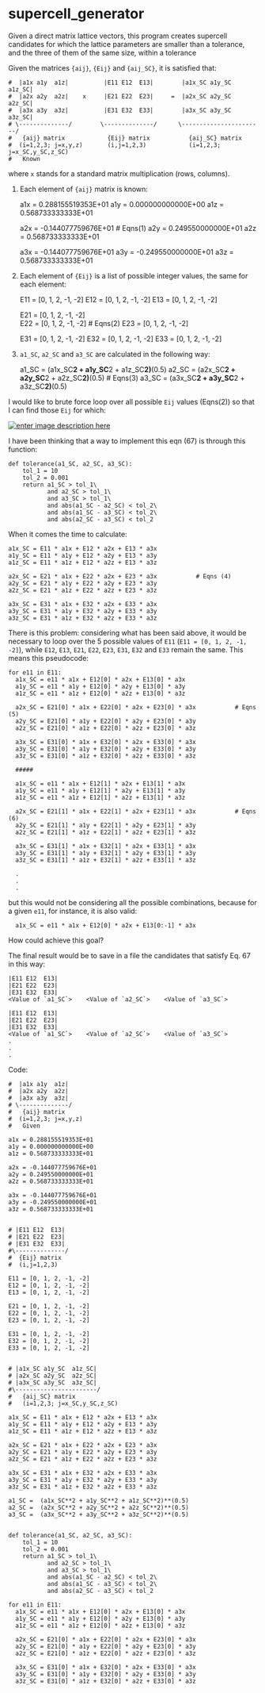 # supercell_generator
Given a direct matrix lattice vectors, this program creates supercell candidates for which the lattice parameters are smaller than a tolerance, and the three of them of the same size, within a tolerance


Given the matrices `{aij}`, `{Eij}` and `{aij_SC}`, it is satisfied that:


    #  |a1x a1y  a1z|          |E11 E12  E13|        |a1x_SC a1y_SC  a1z_SC|     
    #  |a2x a2y  a2z|    x     |E21 E22  E23|     =  |a2x_SC a2y_SC  a2z_SC|
    #  |a3x a3y  a3z|          |E31 E32  E33|        |a3x_SC a3y_SC  a3z_SC|
    # \--------------/        \--------------/      \-----------------------/ 
    #   {aij} matrix            {Eij} matrix           {aij_SC} matrix
    #  (i=1,2,3; j=x,y,z)       (i,j=1,2,3)            (i=1,2,3; j=x_SC,y_SC,z_SC) 
    #   Known                   


where `x` stands for a standard matrix multiplication (rows, columns).

1) Each element of `{aij}` matrix is known:

    a1x = 0.288155519353E+01
    a1y = 0.000000000000E+00
    a1z = 0.568733333333E+01
    
    a2x = -0.144077759676E+01             # Eqns(1)
    a2y = 0.249550000000E+01
    a2z = 0.568733333333E+01
    
    a3x = -0.144077759676E+01
    a3y = -0.249550000000E+01
    a3z = 0.568733333333E+01

2) Each element of `{Eij}` is a list of possible integer values, the same for each element:

    E11 = [0, 1, 2, -1, -2]
    E12 = [0, 1, 2, -1, -2]
    E13 = [0, 1, 2, -1, -2]
    
    E21 = [0, 1, 2, -1, -2]              
    E22 = [0, 1, 2, -1, -2]              # Eqns(2)
    E23 = [0, 1, 2, -1, -2]
    
    E31 = [0, 1, 2, -1, -2]
    E32 = [0, 1, 2, -1, -2]
    E33 = [0, 1, 2, -1, -2]

3) `a1_SC`, `a2_SC` and `a3_SC` are calculated in the following way:

    a1_SC =  (a1x_SC**2 + a1y_SC**2 + a1z_SC**2)**(0.5)
    a2_SC =  (a2x_SC**2 + a2y_SC**2 + a2z_SC**2)**(0.5)    # Eqns(3)
    a3_SC =  (a3x_SC**2 + a3y_SC**2 + a3z_SC**2)**(0.5)

I would like to brute force loop over all possible `Eij` values (Eqns(2)) so that I can find those `Eij` for which:

[![enter image description here][1]][1]

I have been thinking that a way to implement this eqn (67) is through this function:

    def tolerance(a1_SC, a2_SC, a3_SC):
        tol_1 = 10
        tol_2 = 0.001
        return a1_SC > tol_1\
               and a2_SC > tol_1\
               and a3_SC > tol_1\
               and abs(a1_SC - a2_SC) < tol_2\
               and abs(a1_SC - a3_SC) < tol_2\ 
               and abs(a2_SC - a3_SC) < tol_2

When it comes the time to calculate:

    a1x_SC = E11 * a1x + E12 * a2x + E13 * a3x
    a1y_SC = E11 * a1y + E12 * a2y + E13 * a3y
    a1z_SC = E11 * a1z + E12 * a2z + E13 * a3z
    
    a2x_SC = E21 * a1x + E22 * a2x + E23 * a3x           # Eqns (4)
    a2y_SC = E21 * a1y + E22 * a2y + E23 * a3y
    a2z_SC = E21 * a1z + E22 * a2z + E23 * a3z
    
    a3x_SC = E31 * a1x + E32 * a2x + E33 * a3x
    a3y_SC = E31 * a1y + E32 * a2y + E33 * a3y
    a3z_SC = E31 * a1z + E32 * a2z + E33 * a3z

There is this problem: considering what has been said above, it would be necessary to loop over the 5 possible values of `E11` (`E11 = [0, 1, 2, -1, -2]`), while  `E12`, `E13`, `E21`, `E22`, `E23`, `E31`, `E32` and `E33` remain the same. This means this pseudocode:

    for e11 in E11:
      a1x_SC = e11 * a1x + E12[0] * a2x + E13[0] * a3x
      a1y_SC = e11 * a1y + E12[0] * a2y + E13[0] * a3y
      a1z_SC = e11 * a1z + E12[0] * a2z + E13[0] * a3z
    
      a2x_SC = E21[0] * a1x + E22[0] * a2x + E23[0] * a3x           # Eqns (5)
      a2y_SC = E21[0] * a1y + E22[0] * a2y + E23[0] * a3y
      a2z_SC = E21[0] * a1z + E22[0] * a2z + E23[0] * a3z
    
      a3x_SC = E31[0] * a1x + E32[0] * a2x + E33[0] * a3x
      a3y_SC = E31[0] * a1y + E32[0] * a2y + E33[0] * a3y
      a3z_SC = E31[0] * a1z + E32[0] * a2z + E33[0] * a3z
    
      #####
    
      a1x_SC = e11 * a1x + E12[1] * a2x + E13[1] * a3x
      a1y_SC = e11 * a1y + E12[1] * a2y + E13[1] * a3y
      a1z_SC = e11 * a1z + E12[1] * a2z + E13[1] * a3z
    
      a2x_SC = E21[1] * a1x + E22[1] * a2x + E23[1] * a3x           # Eqns (6)
      a2y_SC = E21[1] * a1y + E22[1] * a2y + E23[1] * a3y
      a2z_SC = E21[1] * a1z + E22[1] * a2z + E23[1] * a3z
    
      a3x_SC = E31[1] * a1x + E32[1] * a2x + E33[1] * a3x
      a3y_SC = E31[1] * a1y + E32[1] * a2y + E33[1] * a3y
      a3z_SC = E31[1] * a1z + E32[1] * a2z + E33[1] * a3z

      .
      .
      .

but this would not be considering all the possible combinations, because for a given `e11`, for instance, it is also valid:

      a1x_SC = e11 * a1x + E12[0] * a2x + E13[0:-1] * a3x

How could achieve this goal? 

The final result would be to save in a file the candidates that satisfy Eq. 67 in this way:

    |E11 E12  E13|  
    |E21 E22  E23|  
    |E31 E32  E33|  
    <Value of `a1_SC`>    <Value of `a2_SC`>    <Value of `a3_SC`>
    
    |E11 E12  E13|  
    |E21 E22  E23|  
    |E31 E32  E33|  
    <Value of `a1_SC`>    <Value of `a2_SC`>    <Value of `a3_SC`>
    .
    .
    .

Code:

    #  |a1x a1y  a1z|    
    #  |a2x a2y  a2z|    
    #  |a3x a3y  a3z|    
    # \--------------/   
    #   {aij} matrix     
    #  (i=1,2,3; j=x,y,z)
    #   Given            

    a1x = 0.288155519353E+01
    a1y = 0.000000000000E+00
    a1z = 0.568733333333E+01
    
    a2x = -0.144077759676E+01
    a2y = 0.249550000000E+01
    a2z = 0.568733333333E+01
    
    a3x = -0.144077759676E+01
    a3y = -0.249550000000E+01
    a3z = 0.568733333333E+01


    # |E11 E12  E13|  
    # |E21 E22  E23|  
    # |E31 E32  E33|  
    #\--------------/ 
    #  {Eij} matrix   
    #  (i,j=1,2,3)    
    
    E11 = [0, 1, 2, -1, -2]
    E12 = [0, 1, 2, -1, -2]
    E13 = [0, 1, 2, -1, -2]
    
    E21 = [0, 1, 2, -1, -2]
    E22 = [0, 1, 2, -1, -2]
    E23 = [0, 1, 2, -1, -2]
    
    E31 = [0, 1, 2, -1, -2]
    E32 = [0, 1, 2, -1, -2]
    E33 = [0, 1, 2, -1, -2]


    # |a1x_SC a1y_SC  a1z_SC|     
    # |a2x_SC a2y_SC  a2z_SC|
    # |a3x_SC a3y_SC  a3z_SC|
    #\-----------------------/ 
    #   {aij_SC} matrix
    #   (i=1,2,3; j=x_SC,y_SC,z_SC) 
    
    a1x_SC = E11 * a1x + E12 * a2x + E13 * a3x
    a1y_SC = E11 * a1y + E12 * a2y + E13 * a3y
    a1z_SC = E11 * a1z + E12 * a2z + E13 * a3z
    
    a2x_SC = E21 * a1x + E22 * a2x + E23 * a3x
    a2y_SC = E21 * a1y + E22 * a2y + E23 * a3y
    a2z_SC = E21 * a1z + E22 * a2z + E23 * a3z
    
    a3x_SC = E31 * a1x + E32 * a2x + E33 * a3x
    a3y_SC = E31 * a1y + E32 * a2y + E33 * a3y
    a3z_SC = E31 * a1z + E32 * a2z + E33 * a3z
    
    a1_SC =  (a1x_SC**2 + a1y_SC**2 + a1z_SC**2)**(0.5)
    a2_SC =  (a2x_SC**2 + a2y_SC**2 + a2z_SC**2)**(0.5)
    a3_SC =  (a3x_SC**2 + a3y_SC**2 + a3z_SC**2)**(0.5)
    
    
    def tolerance(a1_SC, a2_SC, a3_SC):
        tol_1 = 10
        tol_2 = 0.001
        return a1_SC > tol_1\
               and a2_SC > tol_1\
               and a3_SC > tol_1\
               and abs(a1_SC - a2_SC) < tol_2\
               and abs(a1_SC - a3_SC) < tol_2\
               and abs(a2_SC - a3_SC) < tol_2

    for e11 in E11:
      a1x_SC = e11 * a1x + E12[0] * a2x + E13[0] * a3x
      a1y_SC = e11 * a1y + E12[0] * a2y + E13[0] * a3y
      a1z_SC = e11 * a1z + E12[0] * a2z + E13[0] * a3z
    
      a2x_SC = E21[0] * a1x + E22[0] * a2x + E23[0] * a3x           
      a2y_SC = E21[0] * a1y + E22[0] * a2y + E23[0] * a3y
      a2z_SC = E21[0] * a1z + E22[0] * a2z + E23[0] * a3z
    
      a3x_SC = E31[0] * a1x + E32[0] * a2x + E33[0] * a3x
      a3y_SC = E31[0] * a1y + E32[0] * a2y + E33[0] * a3y
      a3z_SC = E31[0] * a1z + E32[0] * a2z + E33[0] * a3z




  [1]: https://i.stack.imgur.com/kqzaf.png



